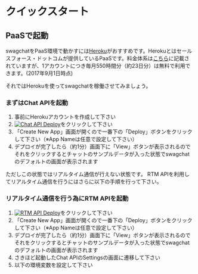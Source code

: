 # クイックスタート

## PaaSで起動

swagchatをPaaS環境で動かすには[Heroku](https://www.heroku.com/)がおすすめです。Herokuとはセールスフォース・ドットコムが提供しているPaaSです。料金体系は[こちら](https://www.heroku.com/pricing)に記載されていますが、1アカウントにつき毎月550時間分（約23日分）は無料で利用できます。(2017年9月1日時点)

それではHerokuを使ってswagchatを稼働させてみましょう。

### まずはChat APIを起動

1. 事前にHerokuアカウントを作成して下さい
1. <a href="https://heroku.com/deploy?template=https://github.com/fairway-corp/swagchat-chat-api"><img src="https://www.herokucdn.com/deploy/button.svg" alt="Chat API Deploy"></a>をクリックして下さい
1. 「Create New App」画面が開くので一番下の「Deploy」ボタンをクリックして下さい（※App Nameは任意で設定して下さい）
1. デプロイが完了したら（約1分）画面下に「View」ボタンが表示されるのでそれをクリックするとチャットのサンプルデータが入った状態でswagchatのデフォルトの画面が表示されます


ただしこの状態ではリアルタイム通信が行えない状態です。
RTM APIを利用してリアルタイム通信を行うにはさらに以下の手順を行って下さい。

### リアルタイム通信を行う為にRTM APIを起動

1. <a href="https://heroku.com/deploy?template=https://github.com/fairway-corp/swagchat-rtm-api"><img src="https://www.herokucdn.com/deploy/button.svg" alt="RTM API Deploy"></a>をクリックして下さい
1. 「Create New App」画面が開くので一番下の「Deploy」ボタンをクリックして下さい（※App Nameは任意で設定して下さい）
1. デプロイが完了したら（約1分）画面下に「View」ボタンが表示されるのでそれをクリックするとチャットのサンプルデータが入った状態でswagchatのデフォルトの画面が表示されます
1. さきほど起動したChat APIのSettingsの画面に遷移して下さい
1. 以下の環境変数を設定して下さい
